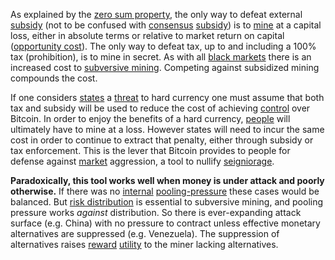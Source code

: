 As explained by the [zero sum property](Zero-Sum-Property), the only way to defeat external [subsidy](https://en.wikipedia.org/wiki/Subsidy) (not to be confused with [consensus](Glossary#consensus) [subsidy](Glossary#subsidy)) is to [mine](Glossary#mine) at a capital loss, either in absolute terms or relative to market return on capital ([opportunity cost](https://en.wikipedia.org/wiki/Opportunity_cost)). The only way to defeat tax, up to and including a 100% tax (prohibition), is to mine in secret. As with all [black markets](https://en.wikipedia.org/wiki/Black_market) there is an increased cost to [subversive mining](https://www.theatlantic.com/magazine/archive/2017/09/big-in-venezuela/534177). Competing against subsidized mining compounds the cost.

If one considers [states](Glossary#state) a [threat](Axiom-of-Resistance) to hard currency one must assume that both tax and subsidy will be used to reduce the cost of achieving [control](Glossary#power) over Bitcoin. In order to enjoy the benefits of a hard currency, [people](Glossary#person) will ultimately have to mine at a loss. However states will need to incur the same cost in order to continue to extract that penalty, either through subsidy or tax enforcement. This is the lever that Bitcoin provides to people for defense against [market](Glossary#market) aggression, a tool to nullify [seigniorage](https://en.wikipedia.org/wiki/Seigniorage).

**Paradoxically, this tool works well when money is under attack and poorly otherwise.** If there was no [internal](Glossary#consensus-rules) [pooling-pressure](Pooling-Pressure-Risk) these cases would be balanced. But [risk distribution](Risk-Sharing-Principle) is essential to subversive mining, and pooling pressure works *against* distribution. So there is ever-expanding attack surface (e.g. China) with no pressure to contract unless effective monetary alternatives are suppressed (e.g. Venezuela). The suppression of alternatives raises [reward](Glossary#reward) [utility](Glossary#utility) to the miner lacking alternatives.
